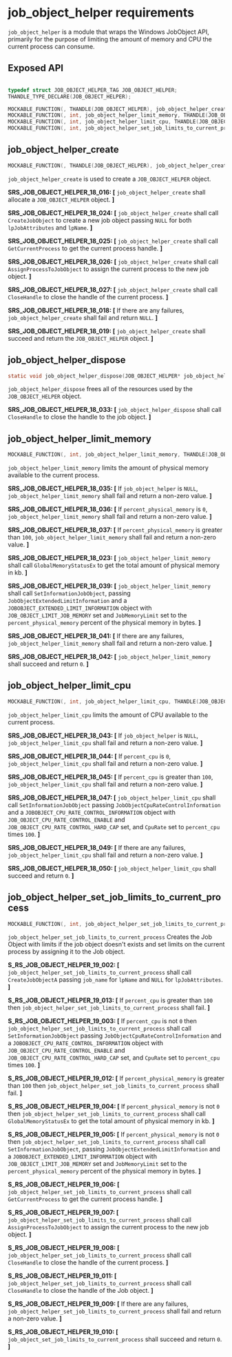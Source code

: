 # job_object_helper requirements

`job_object_helper` is a module that wraps the Windows JobObject API, primarily for the purpose of limiting the amount of memory and CPU the current process can consume.

## Exposed API
```c

typedef struct JOB_OBJECT_HELPER_TAG JOB_OBJECT_HELPER;
THANDLE_TYPE_DECLARE(JOB_OBJECT_HELPER);

MOCKABLE_FUNCTION(, THANDLE(JOB_OBJECT_HELPER), job_object_helper_create);
MOCKABLE_FUNCTION(, int, job_object_helper_limit_memory, THANDLE(JOB_OBJECT_HELPER), job_object_helper, uint32_t, percent_physical_memory);
MOCKABLE_FUNCTION(, int, job_object_helper_limit_cpu, THANDLE(JOB_OBJECT_HELPER), job_object_helper, uint32_t, percent_cpu);
MOCKABLE_FUNCTION(, int, job_object_helper_set_job_limits_to_current_process, const char*, job_name, uint32_t, percent_cpu, uint32_t, percent_physical_memory);
```

## job_object_helper_create
```c
MOCKABLE_FUNCTION(, THANDLE(JOB_OBJECT_HELPER), job_object_helper_create);
```
`job_object_helper_create` is used to create a `JOB_OBJECT_HELPER` object.

**SRS_JOB_OBJECT_HELPER_18_016: [** `job_object_helper_create` shall allocate a `JOB_OBJECT_HELPER` object. **]**

**SRS_JOB_OBJECT_HELPER_18_024: [** `job_object_helper_create` shall call `CreateJobObject` to create a new job object passing `NULL` for both `lpJobAttributes` and `lpName`. **]**

**SRS_JOB_OBJECT_HELPER_18_025: [** `job_object_helper_create` shall call `GetCurrentProcess` to get the current process handle. **]**

**SRS_JOB_OBJECT_HELPER_18_026: [** `job_object_helper_create` shall call `AssignProcessToJobObject` to assign the current process to the new job object. **]**

**SRS_JOB_OBJECT_HELPER_18_027: [** `job_object_helper_create` shall call `CloseHandle` to close the handle of the current process. **]**

**SRS_JOB_OBJECT_HELPER_18_018: [** If there are any failures, `job_object_helper_create` shall fail and return `NULL`. **]**

**SRS_JOB_OBJECT_HELPER_18_019: [** `job_object_helper_create` shall succeed and return the `JOB_OBJECT_HELPER` object.  **]**


## job_object_helper_dispose
```c
static void job_object_helper_dispose(JOB_OBJECT_HELPER* job_object_helper);
```
`job_object_helper_dispose` frees all of the resources used by the `JOB_OBJECT_HELPER` object.

**SRS_JOB_OBJECT_HELPER_18_033: [** `job_object_helper_dispose` shall call `CloseHandle` to close the handle to the job object. **]**


## job_object_helper_limit_memory
```c
MOCKABLE_FUNCTION(, int, job_object_helper_limit_memory, THANDLE(JOB_OBJECT_HELPER), job_object_helper, uint32_t, percent_physical_memory);
```
`job_object_helper_limit_memory` limits the amount of physical memory available to the current process.

**SRS_JOB_OBJECT_HELPER_18_035: [** If `job_object_helper` is `NULL`, `job_object_helper_limit_memory` shall fail and return a non-zero value. **]**

**SRS_JOB_OBJECT_HELPER_18_036: [** If `percent_physical_memory` is `0`, `job_object_helper_limit_memory` shall fail and return a non-zero value. **]**

**SRS_JOB_OBJECT_HELPER_18_037: [** If `percent_physical_memory` is greater than `100`, `job_object_helper_limit_memory` shall fail and return a non-zero value. **]**

**SRS_JOB_OBJECT_HELPER_18_023: [** `job_object_helper_limit_memory` shall call `GlobalMemoryStatusEx` to get the total amount of physical memory in kb. **]**

**SRS_JOB_OBJECT_HELPER_18_039: [** `job_object_helper_limit_memory` shall call `SetInformationJobObject`, passing `JobObjectExtendedLimitInformation` and a `JOBOBJECT_EXTENDED_LIMIT_INFORMATION` object with `JOB_OBJECT_LIMIT_JOB_MEMORY` set and `JobMemoryLimit` set to the `percent_physical_memory` percent of the physical memory in bytes. **]**

**SRS_JOB_OBJECT_HELPER_18_041: [** If there are any failures, `job_object_helper_limit_memory` shall fail and return a non-zero value. **]**

**SRS_JOB_OBJECT_HELPER_18_042: [** `job_object_helper_limit_memory` shall succeed and return `0`. **]**


## job_object_helper_limit_cpu
```c
MOCKABLE_FUNCTION(, int, job_object_helper_limit_cpu, THANDLE(JOB_OBJECT_HELPER), job_object_helper, uint32_t, percent_cpu);
```
`job_object_helper_limit_cpu` limits the amount of CPU available to the current process.

**SRS_JOB_OBJECT_HELPER_18_043: [** If `job_object_helper` is `NULL`, `job_object_helper_limit_cpu` shall fail and return a non-zero value. **]**

**SRS_JOB_OBJECT_HELPER_18_044: [** If `percent_cpu` is  `0`, `job_object_helper_limit_cpu` shall fail and return a non-zero value. **]**

**SRS_JOB_OBJECT_HELPER_18_045: [** If `percent_cpu` is greater than `100`, `job_object_helper_limit_cpu` shall fail and return a non-zero value. **]**

**SRS_JOB_OBJECT_HELPER_18_047: [** `job_object_helper_limit_cpu` shall call `SetInformationJobObject` passing `JobObjectCpuRateControlInformation` and a `JOBOBJECT_CPU_RATE_CONTROL_INFORMATION` object with `JOB_OBJECT_CPU_RATE_CONTROL_ENABLE` and `JOB_OBJECT_CPU_RATE_CONTROL_HARD_CAP` set, and `CpuRate` set to `percent_cpu` times `100`. **]**

**SRS_JOB_OBJECT_HELPER_18_049: [** If there are any failures, `job_object_helper_limit_cpu` shall fail and return a non-zero value. **]**

**SRS_JOB_OBJECT_HELPER_18_050: [** `job_object_helper_limit_cpu` shall succeed and return `0`. **]**


## job_object_helper_set_job_limits_to_current_process
```c
MOCKABLE_FUNCTION(, int, job_object_helper_set_job_limits_to_current_process, const char*, job_name, uint32_t, percent_cpu, uint32_t, percent_physical_memory);
```
`job_object_helper_set_job_limits_to_current_process` Creates the Job Object with limits if the job object doesn't exists and set limits on the current process by assigning it to the Job object.

**S_RS_JOB_OBJECT_HELPER_19_002: [** `job_object_helper_set_job_limits_to_current_process` shall call `CreateJobObjectA` passing `job_name` for `lpName` and `NULL` for `lpJobAttributes`. **]**

**S_RS_JOB_OBJECT_HELPER_19_013: [** If `percent_cpu` is greater than `100` then `job_object_helper_set_job_limits_to_current_process` shall fail. **]**

**S_RS_JOB_OBJECT_HELPER_19_003: [** If `percent_cpu` is not `0` then `job_object_helper_set_job_limits_to_current_process` shall call `SetInformationJobObject` passing `JobObjectCpuRateControlInformation` and a `JOBOBJECT_CPU_RATE_CONTROL_INFORMATION` object with `JOB_OBJECT_CPU_RATE_CONTROL_ENABLE` and `JOB_OBJECT_CPU_RATE_CONTROL_HARD_CAP` set, and `CpuRate` set to `percent_cpu` times `100`. **]**

**S_RS_JOB_OBJECT_HELPER_19_012: [** If `percent_physical_memory` is greater than `100` then `job_object_helper_set_job_limits_to_current_process` shall fail. **]**

**S_RS_JOB_OBJECT_HELPER_19_004: [** If `percent_physical_memory` is not `0` then `job_object_helper_set_job_limits_to_current_process` shall call `GlobalMemoryStatusEx` to get the total amount of physical memory in kb. **]**

**S_RS_JOB_OBJECT_HELPER_19_005: [** If `percent_physical_memory` is not `0` then `job_object_helper_set_job_limits_to_current_process` shall call `SetInformationJobObject`, passing `JobObjectExtendedLimitInformation` and a `JOBOBJECT_EXTENDED_LIMIT_INFORMATION` object with `JOB_OBJECT_LIMIT_JOB_MEMORY` set and `JobMemoryLimit` set to the `percent_physical_memory` percent of the physical memory in bytes. **]**

**S_RS_JOB_OBJECT_HELPER_19_006: [** `job_object_helper_set_job_limits_to_current_process` shall call `GetCurrentProcess` to get the current process handle. **]**

**S_RS_JOB_OBJECT_HELPER_19_007: [** `job_object_helper_set_job_limits_to_current_process` shall call `AssignProcessToJobObject` to assign the current process to the new job object. **]**

**S_RS_JOB_OBJECT_HELPER_19_008: [** `job_object_helper_set_job_limits_to_current_process` shall call `CloseHandle` to close the handle of the current process. **]**

**S_RS_JOB_OBJECT_HELPER_19_011: [** `job_object_helper_set_job_limits_to_current_process` shall call `CloseHandle` to close the handle of the Job object. **]**

**S_RS_JOB_OBJECT_HELPER_19_009: [** If there are any failures, `job_object_helper_set_job_limits_to_current_process` shall fail and return a non-zero value. **]**

**S_RS_JOB_OBJECT_HELPER_19_010: [** `job_object_set_job_limits_to_current_process` shall succeed and return `0`. **]**
